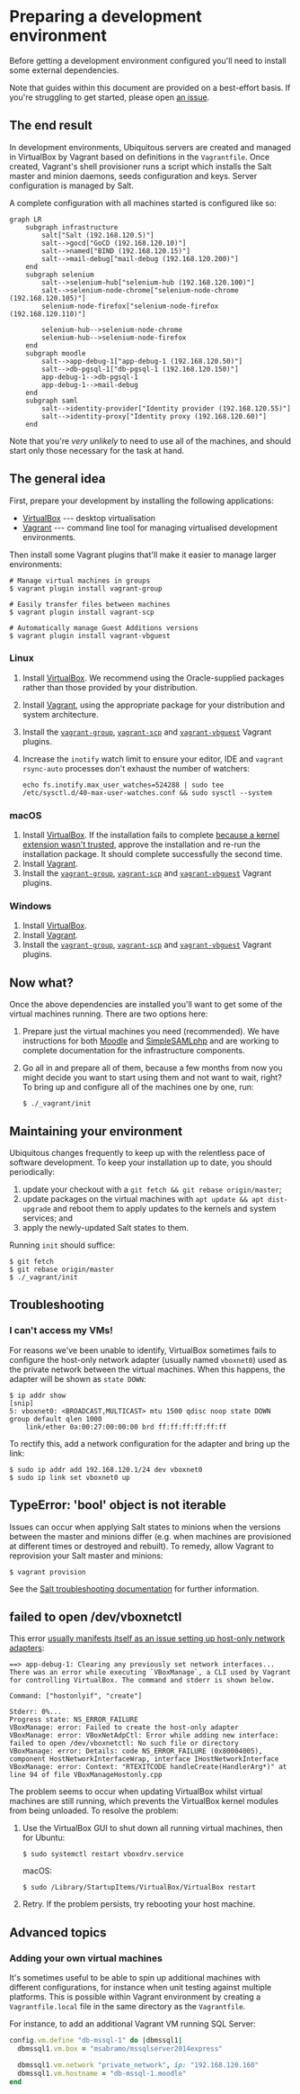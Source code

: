 # Preparing a development environment

Before getting a development environment configured you'll need to install some external dependencies.

Note that guides within this document are provided on a best-effort basis. If you're struggling to get started, please open [an issue](https://github.com/AVADOLearning/moodle-ubiquitous/issues).

## The end result

In development environments, Ubiquitous servers are created and managed in VirtualBox by Vagrant based on definitions in the `Vagrantfile`. Once created, Vagrant's shell provisioner runs a script which installs the Salt master and minion daemons, seeds configuration and keys. Server configuration is managed by Salt.

A complete configuration with all machines started is configured like so:

```mermaid
graph LR
    subgraph infrastructure
        salt["Salt (192.168.120.5)"]
        salt-->gocd["GoCD (192.168.120.10)"]
        salt-->named["BIND (192.168.120.15)"]
        salt-->mail-debug["mail-debug (192.168.120.200)"]
    end
    subgraph selenium
        salt-->selenium-hub["selenium-hub (192.168.120.100)"]
        salt-->selenium-node-chrome["selenium-node-chrome (192.168.120.105)"]
        selenium-node-firefox["selenium-node-firefox (192.168.120.110)"]

        selenium-hub-->selenium-node-chrome
        selenium-hub-->selenium-node-firefox
    end
    subgraph moodle
        salt-->app-debug-1["app-debug-1 (192.168.120.50)"]
        salt-->db-pgsql-1["db-pgsql-1 (192.168.120.150)"]
        app-debug-1-->db-pgsql-1
        app-debug-1-->mail-debug
    end
    subgraph saml
        salt-->identity-provider["Identity provider (192.168.120.55)"]
        salt-->identity-proxy["Identity proxy (192.168.120.60)"]
    end
```

Note that you're _very unlikely_ to need to use all of the machines, and should start only those necessary for the task at hand.

## The general idea

First, prepare your development by installing the following applications:

* [VirtualBox](https://www.virtualbox.org/) --- desktop virtualisation
* [Vagrant](https://www.vagrantup.com/) --- command line tool for managing virtualised development environments.

Then install some Vagrant plugins that'll make it easier to manage larger environments:

```
# Manage virtual machines in groups
$ vagrant plugin install vagrant-group

# Easily transfer files between machines
$ vagrant plugin install vagrant-scp

# Automatically manage Guest Additions versions
$ vagrant plugin install vagrant-vbguest
```

### Linux

1. Install [VirtualBox](https://www.virtualbox.org/). We recommend using the Oracle-supplied packages rather than those provided by your distribution.
2. Install [Vagrant](https://www.vagrantup.com/), using the appropriate package for your distribution and system architecture.
3. Install the [`vagrant-group`](https://github.com/vagrant-group/vagrant-group), [`vagrant-scp`](https://github.com/invernizzi/vagrant-scp) and [`vagrant-vbguest`](https://github.com/dotless-de/vagrant-vbguest) Vagrant plugins.
4. Increase the `inotify` watch limit to ensure your editor, IDE and `vagrant rsync-auto` processes don't exhaust the number of watchers:

   ```
   echo fs.inotify.max_user_watches=524288 | sudo tee /etc/sysctl.d/40-max-user-watches.conf && sudo sysctl --system
   ```

### macOS

1. Install [VirtualBox](https://www.virtualbox.org/). If the installation fails to complete [because a kernel extension wasn't trusted](https://developer.apple.com/library/content/technotes/tn2459/_index.html), approve the installation and re-run the installation package. It should complete successfully the second time.
2. Install [Vagrant](https://www.vagrantup.com/).
3. Install the [`vagrant-group`](https://github.com/vagrant-group/vagrant-group), [`vagrant-scp`](https://github.com/invernizzi/vagrant-scp) and [`vagrant-vbguest`](https://github.com/dotless-de/vagrant-vbguest) Vagrant plugins.

### Windows

1. Install [VirtualBox](https://www.virtualbox.org/).
2. Install [Vagrant](https://www.vagrantup.com/).
3. Install the [`vagrant-group`](https://github.com/vagrant-group/vagrant-group), [`vagrant-scp`](https://github.com/invernizzi/vagrant-scp) and [`vagrant-vbguest`](https://github.com/dotless-de/vagrant-vbguest) Vagrant plugins.

## Now what?

Once the above dependencies are installed you'll want to get some of the virtual machines running. There are two options here:

1. Prepare just the virtual machines you need (recommended). We have instructions for both [Moodle](moodle.md) and [SimpleSAMLphp](saml.md) and are working to complete documentation for the infrastructure components.
2. Go all in and prepare all of them, because a few months from now you might decide you want to start using them and not want to wait, right? To bring up and configure all of the machines one by one, run:

   ```
   $ ./_vagrant/init
   ```

## Maintaining your environment

Ubiquitous changes frequently to keep up with the relentless pace of software development. To keep your installation up to date, you should periodically:

1. update your checkout with a `git fetch && git rebase origin/master`;
2. update packages on the virtual machines with `apt update && apt dist-upgrade` and reboot them to apply updates to the kernels and system services; and
3. apply the newly-updated Salt states to them.

Running `init` should suffice:

```
$ git fetch
$ git rebase origin/master
$ ./_vagrant/init
```

## Troubleshooting

### I can't access my VMs!

For reasons we've been unable to identify, VirtualBox sometimes fails to configure the host-only network adapter (usually named `vboxnet0`) used as the private network between the virtual machines. When this happens, the adapter will be shown as `state DOWN`:

```
$ ip addr show
[snip]
5: vboxnet0: <BROADCAST,MULTICAST> mtu 1500 qdisc noop state DOWN group default qlen 1000
    link/ether 0a:00:27:00:00:00 brd ff:ff:ff:ff:ff:ff
```

To rectify this, add a network configuration for the adapter and bring up the link:

```
$ sudo ip addr add 192.168.120.1/24 dev vboxnet0
$ sudo ip link set vboxnet0 up
```

## TypeError: 'bool' object is not iterable

Issues can occur when applying Salt states to minions when the versions between the master and minions differ (e.g. when machines are provisioned at different times or destroyed and rebuilt). To remedy, allow Vagrant to reprovision your Salt master and minions:

```
$ vagrant provision
```

See the [Salt troubleshooting documentation](../roles/salt.md#typeerror-bool-object-is-not-iterable) for further information.

## failed to open /dev/vboxnetctl

This error [usually manifests itself as an issue setting up host-only network adapters](https://github.com/hashicorp/vagrant/issues/1671):

```
==> app-debug-1: Clearing any previously set network interfaces...
There was an error while executing `VBoxManage`, a CLI used by Vagrant
for controlling VirtualBox. The command and stderr is shown below.

Command: ["hostonlyif", "create"]

Stderr: 0%...
Progress state: NS_ERROR_FAILURE
VBoxManage: error: Failed to create the host-only adapter
VBoxManage: error: VBoxNetAdpCtl: Error while adding new interface: failed to open /dev/vboxnetctl: No such file or directory
VBoxManage: error: Details: code NS_ERROR_FAILURE (0x80004005), component HostNetworkInterfaceWrap, interface IHostNetworkInterface
VBoxManage: error: Context: "RTEXITCODE handleCreate(HandlerArg*)" at line 94 of file VBoxManageHostonly.cpp
```

The problem seems to occur when updating VirtualBox whilst virtual machines are still running, which prevents the VirtualBox kernel modules from being unloaded. To resolve the problem:

1. Use the VirtualBox GUI to shut down all running virtual machines, then for Ubuntu:

   ```
   $ sudo systemctl restart vboxdrv.service
   ```

   macOS:

   ```
   $ sudo /Library/StartupItems/VirtualBox/VirtualBox restart
   ```

2. Retry. If the problem persists, try rebooting your host machine.

## Advanced topics

### Adding your own virtual machines

It's sometimes useful to be able to spin up additional machines with different configurations, for instance when unit testing against multiple platforms. This is possible within Vagrant environment by creating a `Vagrantfile.local` file in the same directory as the `Vagrantfile`.

For instance, to add an additional Vagrant VM running SQL Server:

```ruby
config.vm.define "db-mssql-1" do |dbmssql1|
  dbmssql1.vm.box = "msabramo/mssqlserver2014express"

  dbmssql1.vm.network "private_network", ip: "192.168.120.160"
  dbmssql1.vm.hostname = "db-mssql-1.moodle"
end
```
